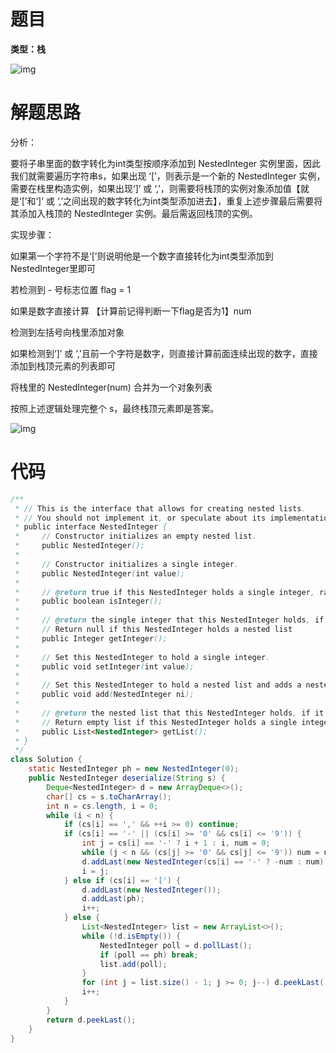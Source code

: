 # 题目

**类型：栈**

![img](https://cdn.nlark.com/yuque/0/2022/png/2941598/1650084281925-be891b5b-35a0-4158-b868-ad95acd59ac3.png)



# 解题思路

分析：

要将子串里面的数字转化为int类型按顺序添加到 NestedInteger 实例里面，因此我们就需要遍历字符串s，如果出现 ‘[’，则表示是一个新的 NestedInteger 实例，需要在栈里构造实例，如果出现‘]’ 或 ‘,’，则需要将栈顶的实例对象添加值【就是‘[’和‘]’ 或 ‘,’之间出现的数字转化为int类型添加进去】，重复上述步骤最后需要将其添加入栈顶的 NestedInteger 实例。最后需返回栈顶的实例。





实现步骤：



如果第一个字符不是‘[’则说明他是一个数字直接转化为int类型添加到NestedInteger里即可

若检测到 - 号标志位置 flag = 1

如果是数字直接计算 【计算前记得判断一下flag是否为1】num

检测到左括号向栈里添加对象

如果检测到‘]’ 或 ‘,’且前一个字符是数字，则直接计算前面连续出现的数字，直接添加到栈顶元素的列表即可

将栈里的 NestedInteger(num) 合并为一个对象列表

按照上述逻辑处理完整个 s，最终栈顶元素即是答案。



![img](https://cdn.nlark.com/yuque/0/2022/png/2941598/1650084939822-793af7e0-63bf-451b-84dc-8b1eca712a7a.png)



# 代码

```java
/**
 * // This is the interface that allows for creating nested lists.
 * // You should not implement it, or speculate about its implementation
 * public interface NestedInteger {
 *     // Constructor initializes an empty nested list.
 *     public NestedInteger();
 *
 *     // Constructor initializes a single integer.
 *     public NestedInteger(int value);
 *
 *     // @return true if this NestedInteger holds a single integer, rather than a nested list.
 *     public boolean isInteger();
 *
 *     // @return the single integer that this NestedInteger holds, if it holds a single integer
 *     // Return null if this NestedInteger holds a nested list
 *     public Integer getInteger();
 *
 *     // Set this NestedInteger to hold a single integer.
 *     public void setInteger(int value);
 *
 *     // Set this NestedInteger to hold a nested list and adds a nested integer to it.
 *     public void add(NestedInteger ni);
 *
 *     // @return the nested list that this NestedInteger holds, if it holds a nested list
 *     // Return empty list if this NestedInteger holds a single integer
 *     public List<NestedInteger> getList();
 * }
 */
class Solution {
    static NestedInteger ph = new NestedInteger(0);
    public NestedInteger deserialize(String s) {
        Deque<NestedInteger> d = new ArrayDeque<>();
        char[] cs = s.toCharArray();
        int n = cs.length, i = 0;
        while (i < n) {
            if (cs[i] == ',' && ++i >= 0) continue;
            if (cs[i] == '-' || (cs[i] >= '0' && cs[i] <= '9')) {
                int j = cs[i] == '-' ? i + 1 : i, num = 0;
                while (j < n && (cs[j] >= '0' && cs[j] <= '9')) num = num * 10 + (cs[j++] - '0');
                d.addLast(new NestedInteger(cs[i] == '-' ? -num : num));
                i = j;
            } else if (cs[i] == '[') {
                d.addLast(new NestedInteger());
                d.addLast(ph);
                i++;
            } else {
                List<NestedInteger> list = new ArrayList<>();
                while (!d.isEmpty()) {
                    NestedInteger poll = d.pollLast();
                    if (poll == ph) break;
                    list.add(poll);
                }
                for (int j = list.size() - 1; j >= 0; j--) d.peekLast().add(list.get(j));
                i++;
            }
        }
        return d.peekLast();
    }
}
```